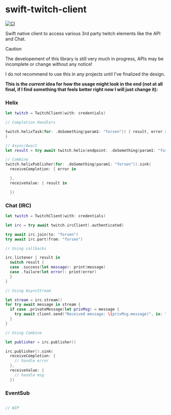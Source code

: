 # swift-twitch-client

[![CI](https://github.com/LosFarmosCTL/swift-twitch-client/actions/workflows/main.yml/badge.svg)](https://github.com/LosFarmosCTL/swift-twitch-client/actions/workflows/main.yml)

Swift native client to access various 3rd party twitch elements like the API and Chat.

> [!CAUTION]
> The developement of this library is still very much in progress, APIs may be incomplete or change without any notice!
>
> I do not recommend to use this in any projects until I've finalized the design.

__This is the *current* idea for how the usage might look in the end (not at all final, if I find something that feels better right now I will just change it):__

### Helix

```swift
let twitch = TwitchClient(with: credentials)

// Completion Handlers

twitch.helixTask(for: .doSomething(param1: "forsen")) { result, error in
}

// Async/Await
let result = try await twitch.helix(endpoint: .doSomething(param1: "forsen"))

// Combine
twitch.helixPublisher(for: .doSomething(param1: "forsen")).sink(
  receiveCompletion: { error in

  },
  receiveValue: { result in

  })
```

### Chat (IRC)

```swift
let twitch = TwitchClient(with: credentials)

let irc = try await twitch.ircClient(.authenticated)

try await irc.join(to: "forsen")
try await irc.part(from: "forsen")

// Using callbacks

irc.listener { result in
  switch result {
  case .success(let message): print(message)
  case .failure(let error): print(error)
  }
}

// Using AsyncStream

let stream = irc.stream()
for try await message in stream {
  if case .privateMessage(let privMsg) = message {
    try await client.send("Received message: \(privMsg.message)", in: "forsen")
  }
}

// Using Combine

let publisher = irc.publisher()

irc.publisher().sink(
  receiveCompletion: {
    // handle error
  },
  receiveValue: {
    // handle msg
  })

```

### EventSub

```swift

// WIP

```
